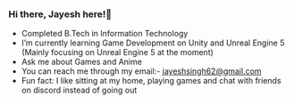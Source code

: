 ### Hi there, Jayesh here!👋

<!--
**jayeshsingh62/jayeshsingh62** is a ✨ _special_ ✨ repository because its `README.md` (this file) appears on your GitHub profile.
-->
-  Completed B.Tech in Information Technology
-  I’m currently learning Game Development on Unity and Unreal Engine 5 (Mainly focusing on Unreal Engine 5 at the moment)
-  Ask me about Games and Anime
-  You can reach me through my email:- jayeshsingh62@gmail.com
-  Fun fact: I like sitting at my home, playing games and chat with friends on discord instead of going out

